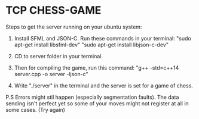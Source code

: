 # TCP CHESS-GAME

Steps to get the server running on your ubuntu system:

1. Install SFML and JSON-C. Run these commands in your terminal:
   "sudo apt-get install libsfml-dev"
   "sudo apt-get install libjson-c-dev"

2. CD to server folder in your terminal.

3. Then for compiling the game, run this command:
   "g++ -std=c++14 server.cpp -o server -ljson-c"

4. Write "./server" in the terminal and the server is set for a game of chess.

P.S
Errors might stil happen (especially segmentation faults).
The data sending isn't perfect yet so some of your moves might not register at all in some cases. (Try again)
